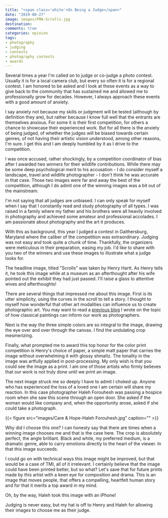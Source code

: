 ```yaml
---
title: "<span class='white'>On Being a Judge</span>"
date: "2019-08-27"
image: images/PMA-Scrolls.jpg
destination:
comments: true
categories: opinion
tags:
- photography
- judging
- contests
- photography contests
- awards
---
```


Several times a year I'm called on to judge or co-judge a photo contest. Usually it is for a local camera club, but every so often it is for a regional contest. I am honored to be asked and I look at these events as a way to give back to the community that has sustained me and allowed me to professionally grow for decades. However, I always approach these events with a good amount of anxiety. 

I say anxiety not because my skills or judgment will be tested (although by definition they are), but rather because I know full well that the entrants are themselves anxious. For some it is their first competition, for others a chance to showcase their experienced work. But for all there is the anxiety of being judged, of whether the judges will be biased towards certain genres, of not having their artistic vision understood, among other reasons, I'm sure. I get this and I am deeply humbled by it as I drive to the competition. 

I was once accused, rather shockingly, by a competition coordinator of bias after I awarded two winners for their wildlife contributions. While there may be some deep psychological merit to his accusation - I do consider myself a landscape, travel and wildlife photographer - I don't think he was accurate in that case. Those two images were far and away the best of the competition, although I do admit one of the winning images was a bit out of the mainstream. 

I'm not saying that all judges are unbiased. I can only speak for myself when I say that I constantly read and study photography of all types. I was raised in a family where my father and his brothers were all heavily involved in photography and achieved some amateur and professional accolades. I am passionate about photography and the art it produces. 

With this as background, this year I judged a contest in Gaithersburg, Maryland where the caliber of the competition was extraordinary. Judging was not easy and took quite a chunk of time. Thankfully, the organizers were meticulous in their preparation, easing my job. I'd like to share with you two of the winners and use these images to illustrate what a judge looks for. 

The headline image, titled "Scrolls" was taken by Henry Hartt. As Henry tells it, he took this image while at a museum as an afterthought after his wife pointed out the exhibit they had just passed. I'll raise a glass to attentive wives and afterthoughts!

There are several things that impressed me about this image. First is its utter simplicity, using the curves in the scroll to tell a story. I thought to myself how wonderful that other art modalities can influence us to create photographic art. You may want to read a [previous blog](https://lesterpickerphoto.com/2013/12/31/photography-as-art/) I wrote on the topic of how classical paintings can inform our work as photographers. 

Next is the way the three simple colors are so integral to the image, drawing the eye over and over through the canvas. I find the undulating crop mesmerizing. 

Finally, what prompted me to award this top honor for the color print competition is Henry's choice of paper, a simple matt paper that carries the image without overwhelming it with glossy shmaltz. The tonality in the image was artfully applied in post-processing. My only wish is that you could see the image as a print. I am one of those artists who firmly believes that our work is not truly done until we print an image. 

The next image struck me so deeply I have to admit I choked up. Anyone who has experienced the loss of a loved one I am certain will share my reaction. In this case photographer Haleh Forouhesh was passing a hospice room when she saw this scene through an open door. She asked if the woman would like company and, when the opportunity arose, asked if she could take a photograph. 

{{< figure src="images/Care & Hope-Haleh Forouhesh.jpg" caption="" >}}

Why did I choose this one? I can honesty say that there are times when a winning image chooses me and that is the case here. The crop is absolutely perfect, the angle brilliant. Black and white, my preferred medium, is a dramatic genre, able to carry emotions directly to the heart of the viewer. In that this image succeeds. 

I could go on with technical ways this image might be improved, but that would be a case of TMI, all of it irrelevant. I certainly believe that the image could have been printed better, but so what? Let's save that for future prints made by this artist with a keen eye for composition and drama. This is an image that moves people, that offers a compelling, heartfelt human story and for that it merits a top award in my mind. 

Oh, by the way, Haleh took this image with an iPhone!

Judging is never easy, but my hat is off to Henry and Haleh for allowing their images to choose me as their judge. 
